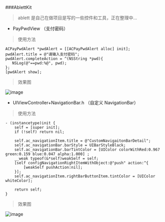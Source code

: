 ###AblettKit

> ablett 是自己在做项目是写的一些控件和工具，正在整理中...

* PayPwdView （支付密码）

> 使用方法

```
ACPayPwdAlert *pwdAlert = [[ACPayPwdAlert alloc] init];
pwdAlert.title = @"请输入支付密码";
pwdAlert.completeAction = ^(NSString *pwd){
   NSLog(@"==pwd:%@", pwd);
};
[pwdAlert show];

```

> 效果图

![image](https://github.com/AblettChen/ACPayPwdView/blob/master/PayPwdView.gif)

* UIViewController+NavigationBar.h （自定义 NavigationBar）

> 使用方法

```
- (instancetype)init {
    self = [super init];
    if (!self) return nil;
    
    self.ac_navigationItem.title = @"CustomNavigaitonBarDetail";
    self.ac_navigationBar.barStyle = UIBarStyleBlack;
    self.ac_navigationBar.barTintColor = [UIColor colorWithRed:0.967 green:0.159 blue:0.047 alpha:1.000] ;
    __weak typeof(&*self)weakSelf = self;
    [self configNavigationRightItemWithObject:@"push" action:^{
        [weakSelf pushAction:nil];
    }];
    self.ac_navigationItem.rightBarButtonItem.tintColor = [UIColor whiteColor];
    
    return self;
}

```
> 效果图

![image](https://github.com/AblettChen/ACPayPwdView/blob/master/NavigationBar.gif)


